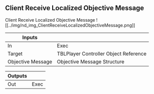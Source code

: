 ## Client Receive Localized Objective Message
Client Receive Localized Objective Message
![[../img/nd_img_ClientReceiveLocalizedObjectiveMessage.png]]

|Inputs||
|--|--|
| In | Exec |
| Target | TBLPlayer Controller Object Reference |
| Objective Message | Objective Message Structure |

|Outputs||
|--|--|
| Out | Exec |
